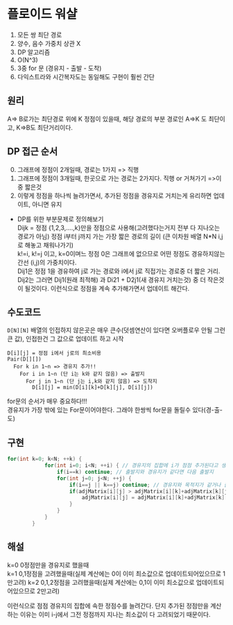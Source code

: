 # 플로이드 워샬

1. 모든 쌍 최단 경로
2. 양수, 음수 가중치 상관 X
3. DP 알고리즘
4. O(N^3)
5. 3중 for 문 (경유지 - 출발 - 도착)
6. 다익스트라와 시간복자도는 동일해도 구현이 훨씬 간단

## 원리

A=> B로가는 최단경로 위에 K 정점이 있을때, 해당 경로의 부분 경로인 A=>K 도 최단이고, K=>B도 최단거리이다.

## DP 접근 순서

0. 그래프에 정점이 2개일때, 경로는 1가지 => 직행
1. 그래프에 정점이 3개일때, 한곳으로 가는 경로는 2가지다. 직행 or 거쳐가기 =>이중 짧은것
2. 이렇게 정점을 하나씩 늘려가면서, 추가된 정점을 경유지로 거치는게 유리하면 업데이트, 아니면 유지

- DP를 위한 부분문제로 정의해보기  
  Dijk = 정점 {1,2,3,....,k}만을 정점으로 사용해(고려했다는거지 전부 다 지나오는 경로가 아님) 정점 i부터 j까지 가는 가장 짧은 경로의 길이 (큰 이차원 배열 N\*N i,j로 해놓고 채워나가기)  
  k!=i, k!=j 이고, k=0이며느 정점 0은 그래프에 없으므로 어떤 정점도 경유하지않는 간선 (i,j)의 가중치이다.  
  Dij1은 정점 1을 경유하여 j로 가는 경로와 i에서 j로 직접가는 경로중 더 짧은 거리.  
  Dij2는 그러면 Dij1(원래 최적해) 과 Di21 + D2j1(새 경유지 거치는것) 중 더 작은것이 될것이다.
  이런식으로 정점을 계속 추가해가면서 업데이트 해간다.

## 수도코드

`D[N][N]` 배열의 인접하지 않은곳은 매우 큰수(덧셈연산이 있다면 오버플로우 안될 그런 큰 값), 인접한건 그 값으로 업데이트 하고 시작

```
D[i][j] = 정점 i에서 j로의 최소비용
Pair(D[][])
  For k in 1~n => 경유지 추가!!
    For i in 1~n (단 i는 k와 같지 않음) => 출발지
      For j in 1~n (단 j는 i,k와 같지 않음) => 도착지
        D[i][j] = min(D[i][k]+D[k][j], D[i][j])

```

for문의 순서가 매우 중요하다!!!  
경유지가 가장 밖에 있는 For문이어야한다. 그래야 한쌍씩 for문을 돌릴수 있다(경-출-도)

## 구현

```java
for(int k=0; k<N; ++k) {
			for(int i=0; i<N; ++i) { // 경유지의 집합에 i가 점점 추가된다고 생각하면된다.
				if(i==k) continue; // 출발지와 경유지가 같다면 다음 출발지
				for(int j=0; j<N; ++j) {
					if(i==j || k==j) continue; // 경유지와 목적지가 같거나 출발지가 곧 목적지라면 패스
					if(adjMatrix[i][j] > adjMatrix[i][k]+adjMatrix[k][j]) {
						adjMatrix[i][j] = adjMatrix[i][k]+adjMatrix[k][j];
					}
				}
			}
		}
```

## 해설

k=0 0정점만을 경유지로 했을때  
k=1 0,1정점을 고려했을때(실제 계산에는 0이 이미 최소값으로 업데이트되어있으므로 1만고려)
k=2 0,1,2정점을 고려했을때(실제 계산에는 0,1이 이미 최소값으로 업데이트되어있으므로 2만고려)

이런식으로 점점 경유지의 집합에 속한 정점수를 늘려간다. 단지 추가된 정점만을 계산하는 이유는 이미 i-j에서 그전 정점까지 지나는 최소값이 다 고려되었기 때문이다.
